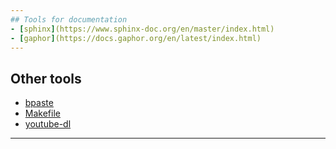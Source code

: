 ```yaml
---
## Tools for documentation
- [sphinx](https://www.sphinx-doc.org/en/master/index.html)
- [gaphor](https://docs.gaphor.org/en/latest/index.html)
---
```

## Other tools
- [bpaste](https://bpa.st/)
- [Makefile](https://www.gnu.org/software/make/manual/make.html)
- [youtube-dl](https://github.com/ytdl-org/youtube-dl)
---
